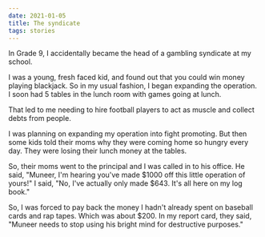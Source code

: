 ```yaml
---
date: 2021-01-05
title: The syndicate
tags: stories
---
```


In Grade 9, I accidentally became the head of a gambling syndicate at my school. 

I was a young, fresh faced kid, and found out that you could win money playing blackjack. So in my usual fashion, I began expanding the operation. I soon had 5 tables in the lunch room with games going at lunch. 

That led to me needing to hire football players to act as muscle and collect debts from people.

I was planning on expanding my operation into fight promoting. But then some kids told their moms why they were coming home so hungry every day. They were losing their lunch money at the tables.

So, their moms went to the principal and I was called in to his office.  He said, "Muneer, I'm hearing you've made $1000 off this little operation of yours!" I said, "No, I've actually only made $643. It's all here on my log book."

So, I was forced to pay back the money I hadn't already spent on baseball cards and rap tapes. Which was about $200. In my report card, they said, "Muneer needs to stop using his bright mind for destructive purposes."